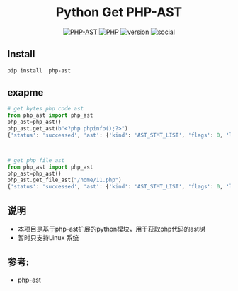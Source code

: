 <h1 align="center">Python Get PHP-AST </h1>

<div align="center">

[![PHP-AST](https://img.shields.io/badge/php-ast-blue)](https://github.com/php-ast/php_ast)
[![PHP](https://img.shields.io/badge/python_module-blue)](https://github.com/php-ast/php_ast)
[![version](https://img.shields.io/github/v/release/php-ast/php_ast.svg?color=blue)](https://github.com/php-ast/php_ast)
[![social](https://img.shields.io/github/stars/php-ast/php_ast?style=social)](https://github.com/php-ast/php_ast)
</div>
<p align="center">
</p>

## Install 
```bash
pip install  php-ast
```


## exapme 
```Python
# get bytes php code ast
from php_ast import php_ast
php_ast=php_ast()
php_ast.get_ast(b"<?php phpinfo();?>")
{'status': 'successed', 'ast': {'kind': 'AST_STMT_LIST', 'flags': 0, 'lineno': 1, 'children': [{'kind': 'AST_CALL', 'flags': 0, 'lineno': 1, 'children': {'expr': {'kind': 'AST_NAME', 'flags': 1, 'lineno': 1, 'children': {'name': 'phpinfo'}}, 'args': {'kind': 'AST_ARG_LIST', 'flags': 0, 'lineno': 1, 'children': []}}}]}}



# get php file ast
from php_ast import php_ast
php_ast=php_ast()
php_ast.get_file_ast("/home/11.php")
{'status': 'successed', 'ast': {'kind': 'AST_STMT_LIST', 'flags': 0, 'lineno': 1, 'children': [{'kind': 'AST_CALL', 'flags': 0, 'lineno': 1, 'children': {'expr': {'kind': 'AST_NAME', 'flags': 1, 'lineno': 1, 'children': {'name': 'phpinfo'}}, 'args': {'kind': 'AST_ARG_LIST', 'flags': 0, 'lineno': 1, 'children': []}}}]}}

```

## 说明
- 本项目是基于php-ast扩展的python模块，用于获取php代码的ast树
- 暂时只支持Linux 系统 


## 参考:
- [php-ast](https://github.com/nikic/php-ast)




